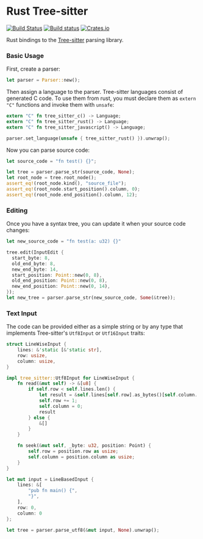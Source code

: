 Rust Tree-sitter
===========================

[![Build Status](https://travis-ci.org/tree-sitter/rust-tree-sitter.svg)](https://travis-ci.org/tree-sitter/rust-tree-sitter)
[![Build status](https://ci.appveyor.com/api/projects/status/d0f6vqq3rflxx3y6/branch/master?svg=true)](https://ci.appveyor.com/project/maxbrunsfeld/rust-tree-sitter/branch/master)
[![Crates.io](https://img.shields.io/crates/v/tree-sitter.svg)](https://crates.io/crates/tree-sitter)

Rust bindings to the [Tree-sitter][] parsing library.

### Basic Usage

First, create a parser:

```rust
let parser = Parser::new();
```

Then assign a language to the parser. Tree-sitter languages consist of generated C code. To use them from rust, you must declare them as `extern "C"` functions and invoke them with `unsafe`:

```rust
extern "C" fn tree_sitter_c() -> Language;
extern "C" fn tree_sitter_rust() -> Language;
extern "C" fn tree_sitter_javascript() -> Language;

parser.set_language(unsafe { tree_sitter_rust() }).unwrap();
```

Now you can parse source code:

```rust
let source_code = "fn test() {}";

let tree = parser.parse_str(source_code, None);
let root_node = tree.root_node();
assert_eq!(root_node.kind(), "source_file");
assert_eq!(root_node.start_position().column, 0);
assert_eq!(root_node.end_position().column, 12);
```

### Editing

Once you have a syntax tree, you can update it when your source code changes:

```rust
let new_source_code = "fn test(a: u32) {}"

tree.edit(InputEdit {
  start_byte: 8,
  old_end_byte: 8,
  new_end_byte: 14,
  start_position: Point::new(0, 8),
  old_end_position: Point::new(0, 8),
  new_end_position: Point::new(0, 14),
});
let new_tree = parser.parse_str(new_source_code, Some(&tree));
```

### Text Input


The code can be provided either as a simple string or by any type that implements Tree-sitter's `Utf8Input` or `Utf16Input` traits:

```rust
struct LineWiseInput {
    lines: &'static [&'static str],
    row: usize,
    column: usize,
}

impl tree_sitter::Utf8Input for LineWiseInput {
    fn read(&mut self) -> &[u8] {
        if self.row < self.lines.len() {
            let result = &self.lines[self.row].as_bytes()[self.column..];
            self.row += 1;
            self.column = 0;
            result
        } else {
            &[]
        }
    }

    fn seek(&mut self, _byte: u32, position: Point) {
        self.row = position.row as usize;
        self.column = position.column as usize;
    }
}

let mut input = LineBasedInput {
    lines: &[
        "pub fn main() {",
        "}",
    ],
    row: 0,
    column: 0
};

let tree = parser.parse_utf8(&mut input, None).unwrap();
```

[tree-sitter]: https://github.com/tree-sitter/tree-sitter
